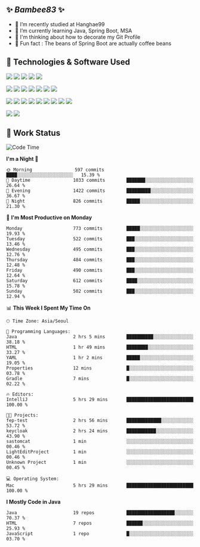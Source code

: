 ##  ✨ _Bambee83_ ✨ 

- 🔭 I’m recently studied at Hanghae99
- 🌱 I’m currently learning Java, Spring Boot, MSA
- 🤔 I'm thinking about how to decorate my Git Profile
- 🪹 Fun fact : The beans of Spring Boot are actually coffee beans 

<!-- - 💬 Ask me about ...
- 📫 How to reach me: ...
- 😄 Pronouns: ...
- 👯 I’m looking to collaborate on ...-->

## 🔧  Technologies & Software Used

<img src="https://img.shields.io/badge/Java-007396?style=flat-round&logo=OpenJDK&logoColor=white"/> <img src="https://img.shields.io/badge/Spring-6DB33F?style=flat-round&logo=spring&logoColor=white"/>   <img src="https://img.shields.io/badge/SpringBoot-6DB33F?style=flat-round&logo=springboot&logoColor=white"/>  <img src="https://img.shields.io/badge/SpringSecurity-6DB33F?style=flat-round&logo=SpringSecurity&logoColor=white"/>   <img src="https://img.shields.io/badge/JSON Web Token-000000?style=flat-round&logo=JSON Web Tokens&logoColor=white"/> 

<img src="https://img.shields.io/badge/github-181717?style=flat-round&logo=github&logoColor=white"/> <img src="https://img.shields.io/badge/git-F05032?style=flat-round&logo=git&logoColor=white"/> <img src="https://img.shields.io/badge/githubactions-2088FF?style=flat-round&logo=githubactions&logoColor=white"/>  <img src="https://img.shields.io/badge/Gradle-02303A?style=flat-round&logo=Gradle&logoColor=white"/>  <img src="https://img.shields.io/badge/IntelliJIDEA-000000?style=flat-round&logo=IntelliJIDEA&logoColor=white"/>  <img src="https://img.shields.io/badge/Postman-FF6C37?style=flat-round&logo=Postman&logoColor=white"/>  <img src="https://img.shields.io/badge/Sourcetree-0052CC?style=flat-round&logo=Sourcetree&logoColor=white"/>

<img src="https://img.shields.io/badge/AmazonS3-569A31?style=flat-round&logo=AmazonS3&logoColor=white"/>  <img src="https://img.shields.io/badge/AmazonEC2-FF9900?style=flat-round&logo=AmazonEC2&logoColor=white"/>  <img src="https://img.shields.io/badge/AmazonRDS-527FFF?style=flat-round&logo=AmazonRDS&logoColor=white"/>  <img src="https://img.shields.io/badge/MySQL-4479A1?style=flat-round&logo=MySQL&logoColor=white"/>  <img src="https://img.shields.io/badge/MongoDB-47A248?style=flat-round&logo=MongoDB&logoColor=white"/> <img src="https://img.shields.io/badge/Ubuntu-E95420?style=flat-round&logo=Ubuntu&logoColor=white"/> <img src="https://img.shields.io/badge/FileZilla-BF0000?style=flat-round&logo=filezilla&logoColor=white"/> <img src="https://img.shields.io/badge/Notion-000000?style=flat-round&logo=Notion&logoColor=white"/> <img src="https://img.shields.io/badge/Slack-F06A6A?style=flat-round&logo=slack&logoColor=white"/>

<img src="https://img.shields.io/badge/AmazonCloudfront-3693F3?style=flat-round&logo=iCloud&logoColor=white"/> <img src="https://img.shields.io/badge/ApacheJMeter-D22128?style=flat-round&logo=apachejmeter&logoColor=white"/> 
 
<!-- Markdown lang
[![Bambee83 Badge](https://img.shields.io/badge/Bambee83'blog-4A154B.svg?&style=for-the-badge&logo=Bloglovin&link=https://blog.naver.com/bambee83)](https://blog.naver.com/bambee83)
## 🚀  GitHub stats & Top Langs
[![Bambee83's GitHub stats-Dark](https://github-readme-stats.vercel.app/api?username=bambee83&show_icons=true&theme=dark#gh-dark-mode-only)]((https://github.com/bambee83/github-readme-stats#gh-dark-mode-only))
![Top Langs-Dark](https://github-readme-stats.vercel.app/api/top-langs/?username=bambee83&layout=compact&theme=dark#gh-dark-mode-only)
## 🐳   Project
[mini project - SeoulCulturePort](https://github.com/event-information)
[clone coding - Instaclone](https://github.com/instaclone8)
[final project - emotrak](https://github.com/EmoTrak)
[![bambee83's wakatime stats](https://github-readme-stats.vercel.app/api/wakatime?username=bambee83)]
 -->
## 🐳 Work Status
<!--START_SECTION:waka-->
![Code Time](http://img.shields.io/badge/Code%20Time-290%20hrs%2025%20mins-blue)

**I'm a Night 🦉** 

```text
🌞 Morning                597 commits         ████░░░░░░░░░░░░░░░░░░░░░   15.39 % 
🌆 Daytime                1033 commits        ███████░░░░░░░░░░░░░░░░░░   26.64 % 
🌃 Evening                1422 commits        █████████░░░░░░░░░░░░░░░░   36.67 % 
🌙 Night                  826 commits         █████░░░░░░░░░░░░░░░░░░░░   21.30 % 
```
📅 **I'm Most Productive on Monday** 

```text
Monday                   773 commits         █████░░░░░░░░░░░░░░░░░░░░   19.93 % 
Tuesday                  522 commits         ███░░░░░░░░░░░░░░░░░░░░░░   13.46 % 
Wednesday                495 commits         ███░░░░░░░░░░░░░░░░░░░░░░   12.76 % 
Thursday                 484 commits         ███░░░░░░░░░░░░░░░░░░░░░░   12.48 % 
Friday                   490 commits         ███░░░░░░░░░░░░░░░░░░░░░░   12.64 % 
Saturday                 612 commits         ████░░░░░░░░░░░░░░░░░░░░░   15.78 % 
Sunday                   502 commits         ███░░░░░░░░░░░░░░░░░░░░░░   12.94 % 
```


📊 **This Week I Spent My Time On** 

```text
🕑︎ Time Zone: Asia/Seoul

💬 Programming Languages: 
Java                     2 hrs 5 mins        ██████████░░░░░░░░░░░░░░░   38.18 % 
HTML                     1 hr 49 mins        ████████░░░░░░░░░░░░░░░░░   33.27 % 
YAML                     1 hr 2 mins         █████░░░░░░░░░░░░░░░░░░░░   19.05 % 
Properties               12 mins             █░░░░░░░░░░░░░░░░░░░░░░░░   03.78 % 
Gradle                   7 mins              █░░░░░░░░░░░░░░░░░░░░░░░░   02.22 % 

🔥 Editors: 
IntelliJ                 5 hrs 29 mins       █████████████████████████   100.00 % 

🐱‍💻 Projects: 
fep-test                 2 hrs 56 mins       █████████████░░░░░░░░░░░░   53.72 % 
keycloak                 2 hrs 24 mins       ███████████░░░░░░░░░░░░░░   43.90 % 
sastomcat                1 min               ░░░░░░░░░░░░░░░░░░░░░░░░░   00.46 % 
LightEditProject         1 min               ░░░░░░░░░░░░░░░░░░░░░░░░░   00.46 % 
Unknown Project          1 min               ░░░░░░░░░░░░░░░░░░░░░░░░░   00.45 % 

💻 Operating System: 
Mac                      5 hrs 29 mins       █████████████████████████   100.00 % 
```

**I Mostly Code in Java** 

```text
Java                     19 repos            ██████████████████░░░░░░░   70.37 % 
HTML                     7 repos             ██████░░░░░░░░░░░░░░░░░░░   25.93 % 
JavaScript               1 repo              █░░░░░░░░░░░░░░░░░░░░░░░░   03.70 % 
```




<!--END_SECTION:waka-->
